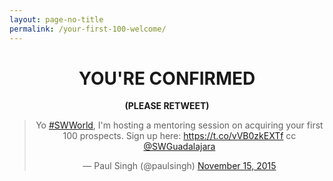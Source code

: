 ```yaml
---
layout: page-no-title
permalink: /your-first-100-welcome/
---
```


<h1 align="center"><strong>YOU'RE CONFIRMED</strong></h1>

<p align="center"><strong>(PLEASE RETWEET)</strong></p>

<blockquote align="center" class="twitter-tweet" lang="en"><p lang="en" dir="ltr">Yo <a href="https://twitter.com/hashtag/SWWorld?src=hash">#SWWorld</a>, I&#39;m hosting a mentoring session on acquiring your first 100 prospects. Sign up here: <a href="https://t.co/vVB0zkEXTf">https://t.co/vVB0zkEXTf</a> cc <a href="https://twitter.com/SWGuadalajara">@SWGuadalajara</a></p>&mdash; Paul Singh (@paulsingh) <a href="https://twitter.com/paulsingh/status/665689227263258624">November 15, 2015</a></blockquote>
<script async src="//platform.twitter.com/widgets.js" charset="utf-8"></script>